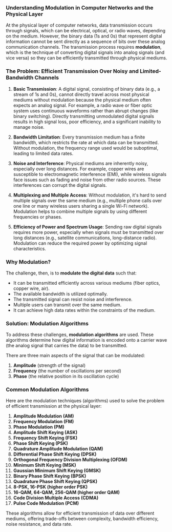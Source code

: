 ### **Understanding Modulation in Computer Networks and the Physical Layer**

At the physical layer of computer networks, data transmission occurs through signals, which can be electrical, optical, or radio waves, depending on the medium. However, the binary data (1s and 0s) that represent digital information cannot be sent directly as a sequence of bits over these analog communication channels. The transmission process requires **modulation**, which is the technique of converting digital signals into analog signals (and vice versa) so they can be efficiently transmitted through physical mediums.

### **The Problem: Efficient Transmission Over Noisy and Limited-Bandwidth Channels**

1.  **Basic Transmission**: A digital signal, consisting of binary data (e.g., a stream of 1s and 0s), cannot directly travel across most physical mediums without modulation because the physical medium often expects an analog signal. For example, a radio wave or fiber optic system uses continuous waveforms rather than abrupt changes (like binary switching). Directly transmitting unmodulated digital signals results in high signal loss, poor efficiency, and a significant inability to manage noise.
    
2.  **Bandwidth Limitation**: Every transmission medium has a finite bandwidth, which restricts the rate at which data can be transmitted. Without modulation, the frequency range used would be suboptimal, leading to limited data rates.
    
3.  **Noise and Interference**: Physical mediums are inherently noisy, especially over long distances. For example, copper wires are susceptible to electromagnetic interference (EMI), while wireless signals face issues such as fading and noise from other radio sources. These interferences can corrupt the digital signals.
    
4.  **Multiplexing and Multiple Access**: Without modulation, it's hard to send multiple signals over the same medium (e.g., multiple phone calls over one line or many wireless users sharing a single Wi-Fi network). Modulation helps to combine multiple signals by using different frequencies or phases.
    
5.  **Efficiency of Power and Spectrum Usage**: Sending raw digital signals requires more power, especially when signals must be transmitted over long distances (e.g., satellite communications, long-distance radio). Modulation can reduce the required power by optimizing signal characteristics.
    

### **Why Modulation?**

The challenge, then, is to **modulate the digital data** such that:

*   It can be transmitted efficiently across various mediums (fiber optics, copper wire, air).
*   The available bandwidth is utilized optimally.
*   The transmitted signal can resist noise and interference.
*   Multiple users can transmit over the same medium.
*   It can achieve high data rates within the constraints of the medium.

### **Solution: Modulation Algorithms**

To address these challenges, **modulation algorithms** are used. These algorithms determine how digital information is encoded onto a carrier wave (the analog signal that carries the data) to be transmitted.

There are three main aspects of the signal that can be modulated:

1.  **Amplitude** (strength of the signal)
2.  **Frequency** (the number of oscillations per second)
3.  **Phase** (the relative position in its oscillation cycle)

### **Common Modulation Algorithms**

Here are the modulation techniques (algorithms) used to solve the problem of efficient transmission at the physical layer:

1.  **Amplitude Modulation (AM)**
2.  **Frequency Modulation (FM)**
3.  **Phase Modulation (PM)**
4.  **Amplitude Shift Keying (ASK)**
5.  **Frequency Shift Keying (FSK)**
6.  **Phase Shift Keying (PSK)**
7.  **Quadrature Amplitude Modulation (QAM)**
8.  **Differential Phase Shift Keying (DPSK)**
9.  **Orthogonal Frequency Division Multiplexing (OFDM)**
10.  **Minimum Shift Keying (MSK)**
11.  **Gaussian Minimum Shift Keying (GMSK)**
12.  **Binary Phase Shift Keying (BPSK)**
13.  **Quadrature Phase Shift Keying (QPSK)**
14.  **8-PSK, 16-PSK (higher order PSK)**
15.  **16-QAM, 64-QAM, 256-QAM (higher order QAM)**
16.  **Code Division Multiple Access (CDMA)**
17.  **Pulse Code Modulation (PCM)**

These algorithms allow for efficient transmission of data over different mediums, offering trade-offs between complexity, bandwidth efficiency, noise resistance, and data rate.
